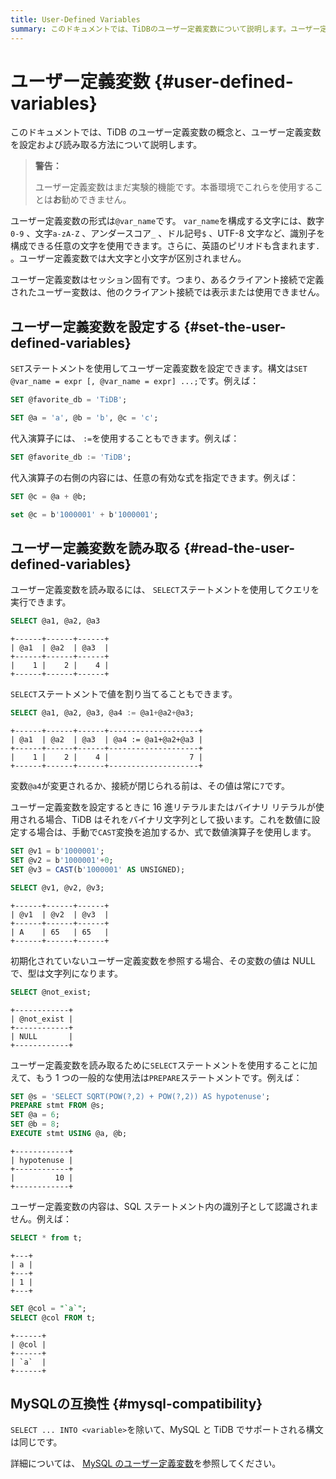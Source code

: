 ```yaml
---
title: User-Defined Variables
summary: このドキュメントでは、TiDBのユーザー定義変数について説明します。ユーザー定義変数はセッション固有であり、`SET`ステートメントを使用して設定し、`SELECT`ステートメントを使用して読み取ります。16進リテラルやバイナリリテラルを使用する場合は、バイナリ文字列として扱われます。MySQLとTiDBでサポートされる構文はほぼ同じです。
---
```


# ユーザー定義変数 {#user-defined-variables}

このドキュメントでは、TiDB のユーザー定義変数の概念と、ユーザー定義変数を設定および読み取る方法について説明します。

> **警告：**
>
> ユーザー定義変数はまだ実験的機能です。本番環境でこれらを使用することは**お**勧めできません。

ユーザー定義変数の形式は`@var_name`です。 `var_name`を構成する文字には、数字`0-9` 、文字`a-zA-Z` 、アンダースコア`_` 、ドル記号`$` 、UTF-8 文字など、識別子を構成できる任意の文字を使用できます。さらに、英語のピリオドも含まれます`.` 。ユーザー定義変数では大文字と小文字が区別されません。

ユーザー定義変数はセッション固有です。つまり、あるクライアント接続で定義されたユーザー変数は、他のクライアント接続では表示または使用できません。

## ユーザー定義変数を設定する {#set-the-user-defined-variables}

`SET`ステートメントを使用してユーザー定義変数を設定できます。構文は`SET @var_name = expr [, @var_name = expr] ...;`です。例えば：

```sql
SET @favorite_db = 'TiDB';
```

```sql
SET @a = 'a', @b = 'b', @c = 'c';
```

代入演算子には、 `:=`を使用することもできます。例えば：

```sql
SET @favorite_db := 'TiDB';
```

代入演算子の右側の内容には、任意の有効な式を指定できます。例えば：

```sql
SET @c = @a + @b;
```

```sql
set @c = b'1000001' + b'1000001';
```

## ユーザー定義変数を読み取る {#read-the-user-defined-variables}

ユーザー定義変数を読み取るには、 `SELECT`ステートメントを使用してクエリを実行できます。

```sql
SELECT @a1, @a2, @a3
```

    +------+------+------+
    | @a1  | @a2  | @a3  |
    +------+------+------+
    |    1 |    2 |    4 |
    +------+------+------+

`SELECT`ステートメントで値を割り当てることもできます。

```sql
SELECT @a1, @a2, @a3, @a4 := @a1+@a2+@a3;
```

    +------+------+------+--------------------+
    | @a1  | @a2  | @a3  | @a4 := @a1+@a2+@a3 |
    +------+------+------+--------------------+
    |    1 |    2 |    4 |                  7 |
    +------+------+------+--------------------+

変数`@a4`が変更されるか、接続が閉じられる前は、その値は常に`7`です。

ユーザー定義変数を設定するときに 16 進リテラルまたはバイナリ リテラルが使用される場合、TiDB はそれをバイナリ文字列として扱います。これを数値に設定する場合は、手動で`CAST`変換を追加するか、式で数値演算子を使用します。

```sql
SET @v1 = b'1000001';
SET @v2 = b'1000001'+0;
SET @v3 = CAST(b'1000001' AS UNSIGNED);
```

```sql
SELECT @v1, @v2, @v3;
```

    +------+------+------+
    | @v1  | @v2  | @v3  |
    +------+------+------+
    | A    | 65   | 65   |
    +------+------+------+

初期化されていないユーザー定義変数を参照する場合、その変数の値は NULL で、型は文字列になります。

```sql
SELECT @not_exist;
```

    +------------+
    | @not_exist |
    +------------+
    | NULL       |
    +------------+

ユーザー定義変数を読み取るために`SELECT`ステートメントを使用することに加えて、もう 1 つの一般的な使用法は`PREPARE`ステートメントです。例えば：

```sql
SET @s = 'SELECT SQRT(POW(?,2) + POW(?,2)) AS hypotenuse';
PREPARE stmt FROM @s;
SET @a = 6;
SET @b = 8;
EXECUTE stmt USING @a, @b;
```

    +------------+
    | hypotenuse |
    +------------+
    |         10 |
    +------------+

ユーザー定義変数の内容は、SQL ステートメント内の識別子として認識されません。例えば：

```sql
SELECT * from t;
```

    +---+
    | a |
    +---+
    | 1 |
    +---+

```sql
SET @col = "`a`";
SELECT @col FROM t;
```

    +------+
    | @col |
    +------+
    | `a`  |
    +------+

## MySQLの互換性 {#mysql-compatibility}

`SELECT ... INTO <variable>`を除いて、MySQL と TiDB でサポートされる構文は同じです。

詳細については、 [MySQL のユーザー定義変数](https://dev.mysql.com/doc/refman/8.0/en/user-variables.html)を参照してください。
